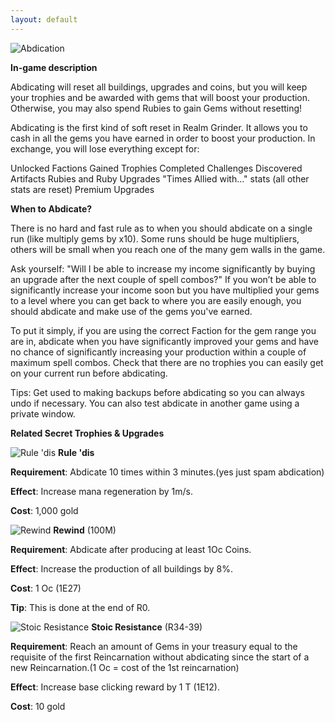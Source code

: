 ```yaml
---
layout: default
---
```

![Abdication](/realm/assets/img/picks/Reset-Abdication.png "Abdication")

**In-game description**

Abdicating will reset all buildings, upgrades and coins, but you will keep your trophies and be awarded with gems that will boost your production. Otherwise, you may also spend Rubies to gain Gems without resetting!

Abdicating is the first kind of soft reset in Realm Grinder. It allows you to cash in all the gems you have earned in order to boost your production. In exchange, you will lose everything except for:

Unlocked Factions
Gained Trophies
Completed Challenges
Discovered Artifacts
Rubies and Ruby Upgrades
"Times Allied with..." stats (all other stats are reset)
Premium Upgrades

**When to Abdicate?**

There is no hard and fast rule as to when you should abdicate on a single run (like multiply gems by x10). Some runs should be huge multipliers, others will be small when you reach one of the many gem walls in the game.

Ask yourself: "Will I be able to increase my income significantly by buying an upgrade after the next couple of spell combos?" If you won’t be able to significantly increase your income soon but you have multiplied your gems to a level where you can get back to where you are easily enough, you should abdicate and make use of the gems you've earned.

To put it simply, if you are using the correct Faction for the gem range you are in, abdicate when you have significantly improved your gems and have no chance of significantly increasing your production within a couple of maximum spell combos. Check that there are no trophies you can easily get on your current run before abdicating.

Tips: Get used to making backups before abdicating so you can always undo if necessary. You can also test abdicate in another game using a private window.

**Related Secret Trophies & Upgrades**

![Rule 'dis](/realm/assets/img/picks/Rule'disSecretTrophy.png "Rule 'dis") **Rule 'dis**

**Requirement**: Abdicate 10 times within 3 minutes.(yes just spam abdication)

**Effect**: Increase mana regeneration by 1m/s.

**Cost**: 1,000 gold

![Rewind](/realm/assets/img/picks/RewindSecretTrophy.png "Rewind") **Rewind** (100M)

**Requirement**: Abdicate after producing at least 1Oc Coins.

**Effect**: Increase the production of all buildings by 8%.	

**Cost**: 1 Oc (1E27) 

**Tip**: This is done at the end of R0.

![Stoic Resistance](/realm/assets/img/picks/StoicResistanceSecretTrophy.png "Stoic Resistance") **Stoic Resistance** (R34-39)

**Requirement**: Reach an amount of Gems in your treasury equal to the requisite of the first Reincarnation without abdicating since the start of a new Reincarnation.(1 Oc = cost of the 1st reincarnation)

**Effect**: Increase base clicking reward by 1 T (1E12).	

**Cost**: 10 gold

